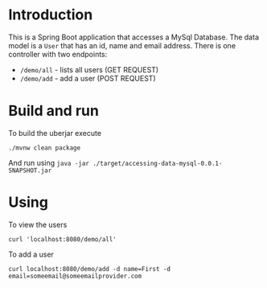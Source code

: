 # Introduction

This is a Spring Boot application that accesses a MySql Database.  The data model is a `User` that has an id, name and email address.  There is one controller with two endpoints:

* `/demo/all` - lists all users  (GET REQUEST)
* `/demo/add` - add a user (POST REQUEST)

# Build and run

To build the uberjar execute
```
./mvnw clean package 
```
And run using `java -jar ./target/accessing-data-mysql-0.0.1-SNAPSHOT.jar`

# Using

To view the users
```
curl 'localhost:8080/demo/all'
```

To add a user
```
curl localhost:8080/demo/add -d name=First -d email=someemail@someemailprovider.com
```

